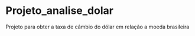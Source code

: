 # Projeto_analise_dolar
 Projeto para obter a taxa de câmbio do dólar em relação a moeda brasileira
